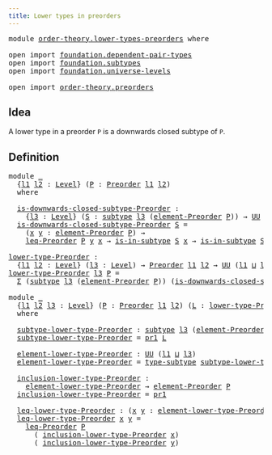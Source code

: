 ```yaml
---
title: Lower types in preorders
---
```


<pre class="Agda"><a id="50" class="Keyword">module</a> <a id="57" href="order-theory.lower-types-preorders.html" class="Module">order-theory.lower-types-preorders</a> <a id="92" class="Keyword">where</a>

<a id="99" class="Keyword">open</a> <a id="104" class="Keyword">import</a> <a id="111" href="foundation.dependent-pair-types.html" class="Module">foundation.dependent-pair-types</a>
<a id="143" class="Keyword">open</a> <a id="148" class="Keyword">import</a> <a id="155" href="foundation.subtypes.html" class="Module">foundation.subtypes</a>
<a id="175" class="Keyword">open</a> <a id="180" class="Keyword">import</a> <a id="187" href="foundation.universe-levels.html" class="Module">foundation.universe-levels</a>

<a id="215" class="Keyword">open</a> <a id="220" class="Keyword">import</a> <a id="227" href="order-theory.preorders.html" class="Module">order-theory.preorders</a>
</pre>
## Idea

A lower type in a preorder `P` is a downwards closed subtype of `P`.

## Definition

<pre class="Agda"><a id="357" class="Keyword">module</a> <a id="364" href="order-theory.lower-types-preorders.html#364" class="Module">_</a>
  <a id="368" class="Symbol">{</a><a id="369" href="order-theory.lower-types-preorders.html#369" class="Bound">l1</a> <a id="372" href="order-theory.lower-types-preorders.html#372" class="Bound">l2</a> <a id="375" class="Symbol">:</a> <a id="377" href="Agda.Primitive.html#597" class="Postulate">Level</a><a id="382" class="Symbol">}</a> <a id="384" class="Symbol">(</a><a id="385" href="order-theory.lower-types-preorders.html#385" class="Bound">P</a> <a id="387" class="Symbol">:</a> <a id="389" href="order-theory.preorders.html#531" class="Function">Preorder</a> <a id="398" href="order-theory.lower-types-preorders.html#369" class="Bound">l1</a> <a id="401" href="order-theory.lower-types-preorders.html#372" class="Bound">l2</a><a id="403" class="Symbol">)</a>
  <a id="407" class="Keyword">where</a>
  
  <a id="418" href="order-theory.lower-types-preorders.html#418" class="Function">is-downwards-closed-subtype-Preorder</a> <a id="455" class="Symbol">:</a>
    <a id="461" class="Symbol">{</a><a id="462" href="order-theory.lower-types-preorders.html#462" class="Bound">l3</a> <a id="465" class="Symbol">:</a> <a id="467" href="Agda.Primitive.html#597" class="Postulate">Level</a><a id="472" class="Symbol">}</a> <a id="474" class="Symbol">(</a><a id="475" href="order-theory.lower-types-preorders.html#475" class="Bound">S</a> <a id="477" class="Symbol">:</a> <a id="479" href="foundation-core.subtypes.html#2265" class="Function">subtype</a> <a id="487" href="order-theory.lower-types-preorders.html#462" class="Bound">l3</a> <a id="490" class="Symbol">(</a><a id="491" href="order-theory.preorders.html#873" class="Function">element-Preorder</a> <a id="508" href="order-theory.lower-types-preorders.html#385" class="Bound">P</a><a id="509" class="Symbol">))</a> <a id="512" class="Symbol">→</a> <a id="514" href="foundation-core.universe-levels.html#235" class="Primitive">UU</a> <a id="517" class="Symbol">(</a><a id="518" href="order-theory.lower-types-preorders.html#369" class="Bound">l1</a> <a id="521" href="Agda.Primitive.html#810" class="Primitive Operator">⊔</a> <a id="523" href="order-theory.lower-types-preorders.html#372" class="Bound">l2</a> <a id="526" href="Agda.Primitive.html#810" class="Primitive Operator">⊔</a> <a id="528" href="order-theory.lower-types-preorders.html#462" class="Bound">l3</a><a id="530" class="Symbol">)</a>
  <a id="534" href="order-theory.lower-types-preorders.html#418" class="Function">is-downwards-closed-subtype-Preorder</a> <a id="571" href="order-theory.lower-types-preorders.html#571" class="Bound">S</a> <a id="573" class="Symbol">=</a>
    <a id="579" class="Symbol">(</a><a id="580" href="order-theory.lower-types-preorders.html#580" class="Bound">x</a> <a id="582" href="order-theory.lower-types-preorders.html#582" class="Bound">y</a> <a id="584" class="Symbol">:</a> <a id="586" href="order-theory.preorders.html#873" class="Function">element-Preorder</a> <a id="603" href="order-theory.lower-types-preorders.html#385" class="Bound">P</a><a id="604" class="Symbol">)</a> <a id="606" class="Symbol">→</a>
    <a id="612" href="order-theory.preorders.html#1023" class="Function">leq-Preorder</a> <a id="625" href="order-theory.lower-types-preorders.html#385" class="Bound">P</a> <a id="627" href="order-theory.lower-types-preorders.html#582" class="Bound">y</a> <a id="629" href="order-theory.lower-types-preorders.html#580" class="Bound">x</a> <a id="631" class="Symbol">→</a> <a id="633" href="foundation-core.subtypes.html#2429" class="Function">is-in-subtype</a> <a id="647" href="order-theory.lower-types-preorders.html#571" class="Bound">S</a> <a id="649" href="order-theory.lower-types-preorders.html#580" class="Bound">x</a> <a id="651" class="Symbol">→</a> <a id="653" href="foundation-core.subtypes.html#2429" class="Function">is-in-subtype</a> <a id="667" href="order-theory.lower-types-preorders.html#571" class="Bound">S</a> <a id="669" href="order-theory.lower-types-preorders.html#582" class="Bound">y</a>

<a id="lower-type-Preorder"></a><a id="672" href="order-theory.lower-types-preorders.html#672" class="Function">lower-type-Preorder</a> <a id="692" class="Symbol">:</a>
  <a id="696" class="Symbol">{</a><a id="697" href="order-theory.lower-types-preorders.html#697" class="Bound">l1</a> <a id="700" href="order-theory.lower-types-preorders.html#700" class="Bound">l2</a> <a id="703" class="Symbol">:</a> <a id="705" href="Agda.Primitive.html#597" class="Postulate">Level</a><a id="710" class="Symbol">}</a> <a id="712" class="Symbol">(</a><a id="713" href="order-theory.lower-types-preorders.html#713" class="Bound">l3</a> <a id="716" class="Symbol">:</a> <a id="718" href="Agda.Primitive.html#597" class="Postulate">Level</a><a id="723" class="Symbol">)</a> <a id="725" class="Symbol">→</a> <a id="727" href="order-theory.preorders.html#531" class="Function">Preorder</a> <a id="736" href="order-theory.lower-types-preorders.html#697" class="Bound">l1</a> <a id="739" href="order-theory.lower-types-preorders.html#700" class="Bound">l2</a> <a id="742" class="Symbol">→</a> <a id="744" href="foundation-core.universe-levels.html#235" class="Primitive">UU</a> <a id="747" class="Symbol">(</a><a id="748" href="order-theory.lower-types-preorders.html#697" class="Bound">l1</a> <a id="751" href="Agda.Primitive.html#810" class="Primitive Operator">⊔</a> <a id="753" href="order-theory.lower-types-preorders.html#700" class="Bound">l2</a> <a id="756" href="Agda.Primitive.html#810" class="Primitive Operator">⊔</a> <a id="758" href="Agda.Primitive.html#780" class="Primitive">lsuc</a> <a id="763" href="order-theory.lower-types-preorders.html#713" class="Bound">l3</a><a id="765" class="Symbol">)</a>
<a id="767" href="order-theory.lower-types-preorders.html#672" class="Function">lower-type-Preorder</a> <a id="787" href="order-theory.lower-types-preorders.html#787" class="Bound">l3</a> <a id="790" href="order-theory.lower-types-preorders.html#790" class="Bound">P</a> <a id="792" class="Symbol">=</a>
  <a id="796" href="foundation-core.dependent-pair-types.html#515" class="Record">Σ</a> <a id="798" class="Symbol">(</a><a id="799" href="foundation-core.subtypes.html#2265" class="Function">subtype</a> <a id="807" href="order-theory.lower-types-preorders.html#787" class="Bound">l3</a> <a id="810" class="Symbol">(</a><a id="811" href="order-theory.preorders.html#873" class="Function">element-Preorder</a> <a id="828" href="order-theory.lower-types-preorders.html#790" class="Bound">P</a><a id="829" class="Symbol">))</a> <a id="832" class="Symbol">(</a><a id="833" href="order-theory.lower-types-preorders.html#418" class="Function">is-downwards-closed-subtype-Preorder</a> <a id="870" href="order-theory.lower-types-preorders.html#790" class="Bound">P</a><a id="871" class="Symbol">)</a>

<a id="874" class="Keyword">module</a> <a id="881" href="order-theory.lower-types-preorders.html#881" class="Module">_</a>
  <a id="885" class="Symbol">{</a><a id="886" href="order-theory.lower-types-preorders.html#886" class="Bound">l1</a> <a id="889" href="order-theory.lower-types-preorders.html#889" class="Bound">l2</a> <a id="892" href="order-theory.lower-types-preorders.html#892" class="Bound">l3</a> <a id="895" class="Symbol">:</a> <a id="897" href="Agda.Primitive.html#597" class="Postulate">Level</a><a id="902" class="Symbol">}</a> <a id="904" class="Symbol">(</a><a id="905" href="order-theory.lower-types-preorders.html#905" class="Bound">P</a> <a id="907" class="Symbol">:</a> <a id="909" href="order-theory.preorders.html#531" class="Function">Preorder</a> <a id="918" href="order-theory.lower-types-preorders.html#886" class="Bound">l1</a> <a id="921" href="order-theory.lower-types-preorders.html#889" class="Bound">l2</a><a id="923" class="Symbol">)</a> <a id="925" class="Symbol">(</a><a id="926" href="order-theory.lower-types-preorders.html#926" class="Bound">L</a> <a id="928" class="Symbol">:</a> <a id="930" href="order-theory.lower-types-preorders.html#672" class="Function">lower-type-Preorder</a> <a id="950" href="order-theory.lower-types-preorders.html#892" class="Bound">l3</a> <a id="953" href="order-theory.lower-types-preorders.html#905" class="Bound">P</a><a id="954" class="Symbol">)</a>
  <a id="958" class="Keyword">where</a>

  <a id="967" href="order-theory.lower-types-preorders.html#967" class="Function">subtype-lower-type-Preorder</a> <a id="995" class="Symbol">:</a> <a id="997" href="foundation-core.subtypes.html#2265" class="Function">subtype</a> <a id="1005" href="order-theory.lower-types-preorders.html#892" class="Bound">l3</a> <a id="1008" class="Symbol">(</a><a id="1009" href="order-theory.preorders.html#873" class="Function">element-Preorder</a> <a id="1026" href="order-theory.lower-types-preorders.html#905" class="Bound">P</a><a id="1027" class="Symbol">)</a>
  <a id="1031" href="order-theory.lower-types-preorders.html#967" class="Function">subtype-lower-type-Preorder</a> <a id="1059" class="Symbol">=</a> <a id="1061" href="foundation-core.dependent-pair-types.html#605" class="Field">pr1</a> <a id="1065" href="order-theory.lower-types-preorders.html#926" class="Bound">L</a>

  <a id="1070" href="order-theory.lower-types-preorders.html#1070" class="Function">element-lower-type-Preorder</a> <a id="1098" class="Symbol">:</a> <a id="1100" href="foundation-core.universe-levels.html#235" class="Primitive">UU</a> <a id="1103" class="Symbol">(</a><a id="1104" href="order-theory.lower-types-preorders.html#886" class="Bound">l1</a> <a id="1107" href="Agda.Primitive.html#810" class="Primitive Operator">⊔</a> <a id="1109" href="order-theory.lower-types-preorders.html#892" class="Bound">l3</a><a id="1111" class="Symbol">)</a>
  <a id="1115" href="order-theory.lower-types-preorders.html#1070" class="Function">element-lower-type-Preorder</a> <a id="1143" class="Symbol">=</a> <a id="1145" href="foundation-core.subtypes.html#2609" class="Function">type-subtype</a> <a id="1158" href="order-theory.lower-types-preorders.html#967" class="Function">subtype-lower-type-Preorder</a>

  <a id="1189" href="order-theory.lower-types-preorders.html#1189" class="Function">inclusion-lower-type-Preorder</a> <a id="1219" class="Symbol">:</a>
    <a id="1225" href="order-theory.lower-types-preorders.html#1070" class="Function">element-lower-type-Preorder</a> <a id="1253" class="Symbol">→</a> <a id="1255" href="order-theory.preorders.html#873" class="Function">element-Preorder</a> <a id="1272" href="order-theory.lower-types-preorders.html#905" class="Bound">P</a>
  <a id="1276" href="order-theory.lower-types-preorders.html#1189" class="Function">inclusion-lower-type-Preorder</a> <a id="1306" class="Symbol">=</a> <a id="1308" href="foundation-core.dependent-pair-types.html#605" class="Field">pr1</a>

  <a id="1315" href="order-theory.lower-types-preorders.html#1315" class="Function">leq-lower-type-Preorder</a> <a id="1339" class="Symbol">:</a> <a id="1341" class="Symbol">(</a><a id="1342" href="order-theory.lower-types-preorders.html#1342" class="Bound">x</a> <a id="1344" href="order-theory.lower-types-preorders.html#1344" class="Bound">y</a> <a id="1346" class="Symbol">:</a> <a id="1348" href="order-theory.lower-types-preorders.html#1070" class="Function">element-lower-type-Preorder</a><a id="1375" class="Symbol">)</a> <a id="1377" class="Symbol">→</a> <a id="1379" href="foundation-core.universe-levels.html#235" class="Primitive">UU</a> <a id="1382" href="order-theory.lower-types-preorders.html#889" class="Bound">l2</a>
  <a id="1387" href="order-theory.lower-types-preorders.html#1315" class="Function">leq-lower-type-Preorder</a> <a id="1411" href="order-theory.lower-types-preorders.html#1411" class="Bound">x</a> <a id="1413" href="order-theory.lower-types-preorders.html#1413" class="Bound">y</a> <a id="1415" class="Symbol">=</a>
    <a id="1421" href="order-theory.preorders.html#1023" class="Function">leq-Preorder</a> <a id="1434" href="order-theory.lower-types-preorders.html#905" class="Bound">P</a>
      <a id="1442" class="Symbol">(</a> <a id="1444" href="order-theory.lower-types-preorders.html#1189" class="Function">inclusion-lower-type-Preorder</a> <a id="1474" href="order-theory.lower-types-preorders.html#1411" class="Bound">x</a><a id="1475" class="Symbol">)</a>
      <a id="1483" class="Symbol">(</a> <a id="1485" href="order-theory.lower-types-preorders.html#1189" class="Function">inclusion-lower-type-Preorder</a> <a id="1515" href="order-theory.lower-types-preorders.html#1413" class="Bound">y</a><a id="1516" class="Symbol">)</a>
</pre>